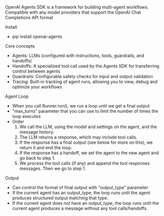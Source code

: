 OpenAI Agents SDK is a framework for building multi-agent workflows.
Compatible with any model providers that support the OpenAI Chat Completions API format

Install
- pip install openai-agents

Core concepts
- Agents: LLMs (configured with instructions, tools, guardrails, and handoffs)
- Handoffs: A specialized tool call used by the Agents SDK for transferring control between agents
- Guardrails: Configurable safety checks for input and output validation
- Tracing: Built-in tracking of agent runs, allowing you to view, debug and optimize your workflows

Agent Loop
- When you call Runner.run(), we run a loop until we get a final output
- "max_turns" parameter that you can use to limit the number of times the loop executes
- Order
  1. We call the LLM, using the model and settings on the agent, and the message history. 
  2. The LLM returns a response, which may include tool calls.
  3. If the response has a final output (see below for more on this), we return it and end the loop.
  4. If the response has a handoff, we set the agent to the new agent and go back to step 1.
  5. We process the tool calls (if any) and append the tool responses messages. Then we go to step 1.

Output
- Can control the format of final output with "output_type" parameter
- If the current agent has an output_type, the loop runs until the agent produces structured output matching that type.
- If the current agent does not have an output_type, the loop runs until the current agent produces a message without any tool calls/handoffs.


